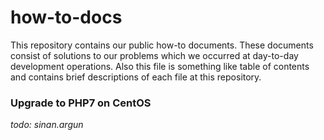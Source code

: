 # how-to-docs

This repository contains our public how-to documents. These documents consist of solutions to our problems which we occurred at day-to-day development operations. Also this file is something like table of contents and contains brief descriptions of each file at this repository.

### Upgrade to PHP7 on CentOS

 *todo: sinan.argun* 
